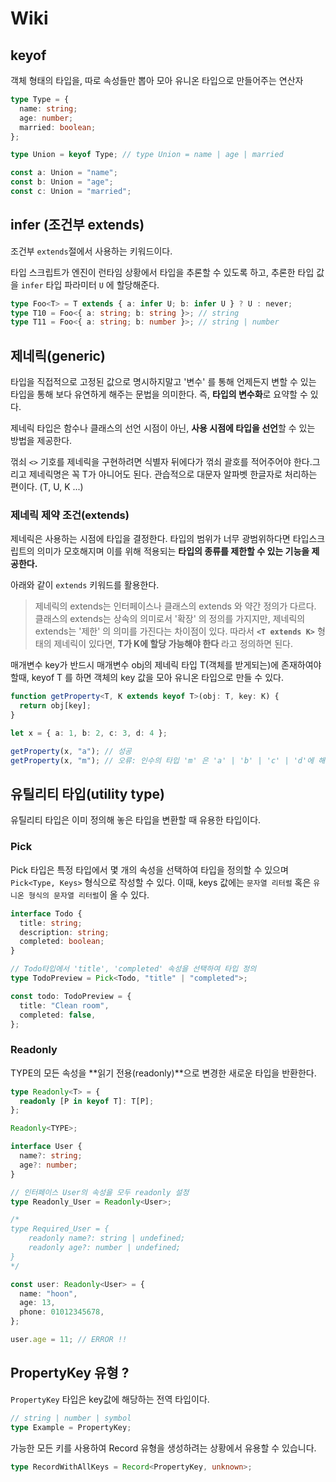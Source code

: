 # Wiki

## keyof

객체 형태의 타입을, 따로 속성들만 뽑아 모아 유니온 타입으로 만들어주는 연산자

```typescript
type Type = {
  name: string;
  age: number;
  married: boolean;
};

type Union = keyof Type; // type Union = name | age | married

const a: Union = "name";
const b: Union = "age";
const c: Union = "married";
```

## infer (조건부 extends)

조건부 `extends`절에서 사용하는 키워드이다.

타입 스크립트가 엔진이 런타임 상황에서 타입을 추론할 수 있도록 하고, 추론한 타입 값을 `infer` 타입 파라미터 `U` 에 할당해준다.

```ts
type Foo<T> = T extends { a: infer U; b: infer U } ? U : never;
type T10 = Foo<{ a: string; b: string }>; // string
type T11 = Foo<{ a: string; b: number }>; // string | number
```

## 제네릭(generic)

타입을 직접적으로 고정된 값으로 명시하지말고 '변수' 를 통해 언제든지 변할 수 있는 타입을 통해 보다 유연하게 해주는 문법을 의미한다. 즉, **타입의 변수화**로 요약할 수 있다.

제네릭 타입은 함수나 클래스의 선언 시점이 아닌, **사용 시점에 타입을 선언**할 수 있는 방법을 제공한다.

꺾쇠 `<>` 기호를 제네릭을 구현하려면 식별자 뒤에다가 꺾쇠 괄호를 적어주어야 한다.그리고 제네릭명은 꼭 T가 아니어도 된다. 관습적으로 대문자 알파벳 한글자로 처리하는 편이다. (T, U, K ...)

### 제네릭 제약 조건(extends)

제네릭은 사용하는 시점에 타입을 결정한다. 타입의 범위가 너무 광범위하다면 타입스크립트의 의미가 모호해지며 이를 위해 적용되는 **타입의 종류를 제한할 수 있는 기능을 제공한다.**

아래와 같이 `extends` 키워드를 활용한다.

> 제네릭의 extends는 인터페이스나 클래스의 extends 와 약간 정의가 다르다.
> 클래스의 extends는 상속의 의미로서 '확장' 의 정의를 가지지만, 제네릭의 extends는 '제한' 의 의미를 가진다는 차이점이 있다.
> 따라서 **`<T extends K>`** 형태의 제네릭이 있다면, **T가 K에 할당 가능해야 한다** 라고 정의하면 된다.

매개변수 key가 반드시 매개변수 obj의 제네릭 타입 T(객체를 받게되는)에 존재하여야 할때, keyof T 를 하면 객체의 key 값을 모아 유니온 타입으로 만들 수 있다.

```typescript
function getProperty<T, K extends keyof T>(obj: T, key: K) {
  return obj[key];
}

let x = { a: 1, b: 2, c: 3, d: 4 };

getProperty(x, "a"); // 성공
getProperty(x, "m"); // 오류: 인수의 타입 'm' 은 'a' | 'b' | 'c' | 'd'에 해당되지 않음.
```

## 유틸리티 타입(utility type)

유틸리티 타입은 이미 정의해 놓은 타입을 변환할 때 유용한 타입이다.

### Pick

Pick 타입은 특정 타입에서 몇 개의 속성을 선택하여 타입을 정의할 수 있으며 `Pick<Type, Keys>` 형식으로 작성할 수 있다. 이때, keys 값에는 `문자열 리터럴` 혹은 `유니온 형식의 문자열 리터럴`이 올 수 있다.

```typescript
interface Todo {
  title: string;
  description: string;
  completed: boolean;
}

// Todo타입에서 'title', 'completed' 속성을 선택하여 타입 정의
type TodoPreview = Pick<Todo, "title" | "completed">;

const todo: TodoPreview = {
  title: "Clean room",
  completed: false,
};
```

### Readonly

TYPE의 모든 속성을 **읽기 전용(readonly)**으로 변경한 새로운 타입을 반환한다.

```ts
type Readonly<T> = {
  readonly [P in keyof T]: T[P];
};

Readonly<TYPE>;
```

```ts
interface User {
  name?: string;
  age?: number;
}

// 인터페이스 User의 속성을 모두 readonly 설정
type Readonly_User = Readonly<User>;

/*
type Required_User = {
    readonly name?: string | undefined;
    readonly age?: number | undefined;
}
*/

const user: Readonly<User> = {
  name: "hoon",
  age: 13,
  phone: 01012345678,
};

user.age = 11; // ERROR !!
```

## PropertyKey 유형 ?

`PropertyKey` 타입은 key값에 해당하는 전역 타입이다.

```ts
// string | number | symbol
type Example = PropertyKey;
```

가능한 모든 키를 사용하여 Record 유형을 생성하려는 상황에서 유용할 수 있습니다.

```ts
type RecordWithAllKeys = Record<PropertyKey, unknown>;
```
